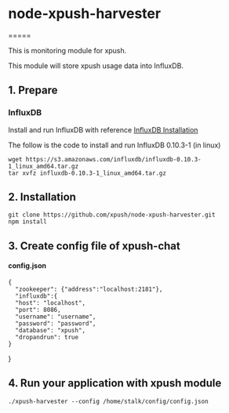 # node-xpush-harvester

=====

This is monitoring module for xpush.

This module will store xpush usage data into InfluxDB.

## 1. Prepare

### InfluxDB

Install and run InfluxDB with reference [InfluxDB Installation](https://influxdata.com/downloads/)

The follow is the code to install and run InfluxDB 0.10.3-1 (in linux)

    wget https://s3.amazonaws.com/influxdb/influxdb-0.10.3-1_linux_amd64.tar.gz
    tar xvfz influxdb-0.10.3-1_linux_amd64.tar.gz

## 2.  Installation

    git clone https://github.com/xpush/node-xpush-harvester.git
    npm install

## 3. Create config file of xpush-chat

#### config.json

    {
      "zookeeper": {"address":"localhost:2181"},
      "influxdb":{
      "host": "localhost",
      "port": 8086,
      "username": "username",
      "password": "password",
      "database": "xpush",
      "dropandrun": true
    }
}

## 4. Run your application with xpush module
                
    ./xpush-harvester --config /home/stalk/config/config.json

